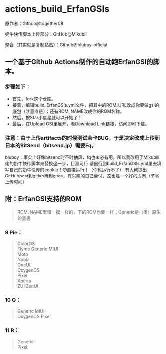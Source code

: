 # actions_build_ErfanGSIs  
原作者：Github@together08

奶牛快传脚本上传部分：GitHub@Mikubill

整合（其实就是复制黏贴）：Github@bluboy-official


## 一个基于Github Actions制作的自动跑ErfanGSI的脚本。 
### 步骤如下： 
- 首先，fork这个仓库。 
- 接着，编辑build_ErfanGSIs.yml文件，把其中的ROM_URL改成你要做gsi的底包（注意直链）；还有ROM_NAME改成你的ROM名称。 
- 然后，按Star小星星就可以开始了！ 
- 最后，在Upload GSI里展开，看Download Link链接，访问即可下载。 

### 注意：由于上传artifacts的时候测试会卡BUG，于是决定改成上传到日本的BitSend（bitsend.jp）需要Fq。

bluboy：事实上好像bitsend时不时抽风，fq也未必有用，所以我改用了Mikubill佬的奶牛快传脚本来替换这一步，目测可行
请自行到build_ErfanGSIs.yml里去填写自己的奶牛快传的cookie！勿直接运行！（你也运行不了）
有大佬提出GitHubpost到gitlab再到gitee，有兴趣的自己尝试，这也是一个好的方案（节省上传时间）

## 附：ErfanGSI支持的ROM ##
> ROM_NAME里填一摸一样的，下的ROM也要一样；Generic是（类）原生的意思
### 9 Pie： ### 
> ColorOS	
Flyme
Generic
MIUI	
Moto	
Nubia	
OneUI	
OxygenOS	
Pixel	
Xperia	
ZUI	
ZenUI
### 10 Q： ###
> Generic
MIUI	
OxygenOS
Pixel
### 11 R： ##
> Generic	
Pixel
